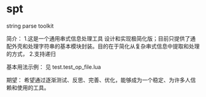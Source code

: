 # spt
string parse toolkit

简介：
	1.这是一个通用串式信息处理工具 设计和实现极简化版；目前只提供了通配外壳和处理字符串的基本模块封装。目的在于简化从复杂串式信息中提取和处理的方式，
	2.支持递归
	
基本用法示例：
	见 test.test_op_file.lua
	
期望：
	希望通过逐渐测试、反思、完善、优化，能够成为一个稳定、为许多人信赖和使用的工具。
	